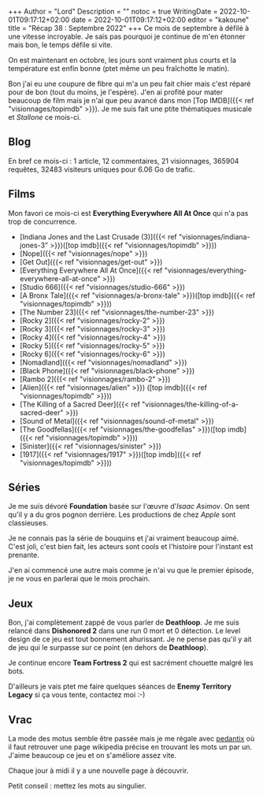 +++
Author = "Lord"
Description = ""
notoc = true
WritingDate = 2022-10-01T09:17:12+02:00
date = 2022-10-01T09:17:12+02:00
editor = "kakoune"
title = "Récap 38 : Septembre 2022"
+++
Ce mois de septembre à défilé à une vitesse incroyable.
Je sais pas pourquoi je continue de m'en étonner mais bon, le temps défile si vite.

On est maintenant en octobre, les jours sont vraiment plus courts et la température est enfin bonne (ptet même un peu fraîchotte le matin).

Bon j'ai eu une coupure de fibre qui m'a un peu fait chier mais c'est réparé pour de bon (tout du moins, je l'espère).
J'en ai profité pour mater beaucoup de film mais je n'ai que peu avancé dans mon [Top IMDB]({{< ref "visionnages/topimdb" >}}).
Je me suis fait une ptite thématiques musicale et *Stallone* ce mois-ci.

## Blog
En bref ce mois-ci : 1 article, 12 commentaires, 21 visionnages, 365904 requêtes, 32483 visiteurs uniques pour 6.06 Go de trafic.

## Films
Mon favori ce mois-ci est **Everything Everywhere All At Once** qui n'a pas trop de concurrence.

  - [Indiana Jones and the Last Crusade (3)]({{< ref "visionnages/indiana-jones-3" >}})([top imdb]({{< ref "visionnages/topimdb" >}}))
  - [Nope]({{< ref "visionnages/nope" >}})
  - [Get Out]({{< ref "visionnages/get-out" >}})
  - [Everything Everywhere All At Once]({{< ref "visionnages/everything-everywhere-all-at-once" >}})
  - [Studio 666]({{< ref "visionnages/studio-666" >}})
  - [A Bronx Tale]({{< ref "visionnages/a-bronx-tale" >}})([top imdb]({{< ref "visionnages/topimdb" >}}))
  - [The Number 23]({{< ref "visionnages/the-number-23" >}})
  - [Rocky 2]({{< ref "visionnages/rocky-2" >}})
  - [Rocky 3]({{< ref "visionnages/rocky-3" >}})
  - [Rocky 4]({{< ref "visionnages/rocky-4" >}})
  - [Rocky 5]({{< ref "visionnages/rocky-5" >}})
  - [Rocky 6]({{< ref "visionnages/rocky-6" >}})
  - [Nomadland]({{< ref "visionnages/nomadland" >}})
  - [Black Phone]({{< ref "visionnages/black-phone" >}})
  - [Rambo 2]({{< ref "visionnages/rambo-2" >}})
  - [Alien]({{< ref "visionnages/alien" >}}) ([top imdb]({{< ref "visionnages/topimdb" >}}))
  - [The Killing of a Sacred Deer]({{< ref "visionnages/the-killing-of-a-sacred-deer" >}})
  - [Sound of Metal]({{< ref "visionnages/sound-of-metal" >}})
  - [The Goodfellas]({{< ref "visionnages/the-goodfellas" >}})([top imdb]({{< ref "visionnages/topimdb" >}}))
  - [Sinister]({{< ref "visionnages/sinister" >}})
  - [1917]({{< ref "visionnages/1917" >}})([top imdb]({{< ref "visionnages/topimdb" >}}))


## Séries
Je me suis dévoré **Foundation** basée sur l'œuvre d'*Isaac Asimov*.
On sent qu'il y a du gros pognon derrière.
Les productions de chez *Apple* sont classieuses.

Je ne connais pas la série de bouquins et j'ai vraiment beaucoup aimé.
C'est joli, c'est bien fait, les acteurs sont cools et l'histoire pour l'instant est prenante.

J'en ai commencé une autre mais comme je n'ai vu que le premier épisode, je ne vous en parlerai que le mois prochain.

## Jeux
Bon, j'ai complètement zappé de vous parler de **Deathloop**.
Je me suis relancé dans **Dishonored 2** dans une run 0 mort et 0 détection.
Le level design de ce jeu est tout bonnement ahurissant.
Je ne pense pas qu'il y ait de jeu qui le surpasse sur ce point (en dehors de **Deathloop**).

Je continue encore **Team Fortress 2** qui est sacrément chouette malgré les bots.

D'ailleurs je vais ptet me faire quelques séances de **Enemy Territory Legacy** si ça vous tente, contactez moi :-)

## Vrac
La mode des motus semble être passée mais je me régale avec [pedantix](https://cemantix.herokuapp.com/pedantix) où il faut retrouver une page wikipedia précise en trouvant les mots un par un.
J'aime beaucoup ce jeu et on s'améliore assez vite.

Chaque jour à midi il y a une nouvelle page à découvrir.

Petit conseil : mettez les mots au singulier.
